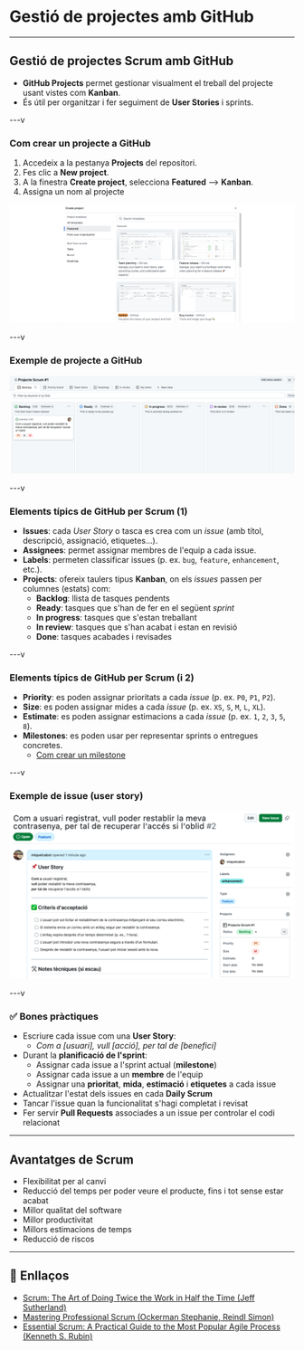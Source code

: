# Gestió de projectes amb GitHub

---

## Gestió de projectes Scrum amb GitHub

- **GitHub Projects** permet gestionar visualment el treball del projecte usant vistes com **Kanban**.
- És útil per organitzar i fer seguiment de **User Stories** i sprints.

---v

### Com crear un projecte a GitHub

1. Accedeix a la pestanya **Projects** del repositori.
2. Fes clic a **New project**.
3. A la finestra **Create project**, selecciona **Featured** --> **Kanban**.
4. Assigna un nom al projecte

![Create project](./img/create-project.png)

---v

### Exemple de projecte a GitHub

![Project example](./img/project-example.png)

---v

### Elements típics de GitHub per Scrum (1)

- **Issues**: cada _User Story_ o tasca es crea com un _issue_ (amb títol, descripció, assignació, etiquetes...).
- **Assignees**: permet assignar membres de l'equip a cada issue.
- **Labels**: permeten classificar issues (p. ex. `bug`, `feature`, `enhancement`, etc.).
- **Projects**: ofereix taulers tipus **Kanban**, on els _issues_ passen per columnes (estats) com:
  - **Backlog**: llista de tasques pendents
  - **Ready**: tasques que s'han de fer en el següent _sprint_
  - **In progress**: tasques que s'estan treballant
  - **In review**: tasques que s'han acabat i estan en revisió
  - **Done**: tasques acabades i revisades

---v

### Elements típics de GitHub per Scrum (i 2)

- **Priority**: es poden assignar prioritats a cada _issue_ (p. ex. `P0`, `P1`, `P2`).
- **Size**: es poden assignar mides a cada _issue_ (p. ex. `XS`, `S`, `M`, `L`, `XL`).
- **Estimate**: es poden assignar estimacions a cada _issue_ (p. ex. `1`, `2`, `3`, `5`, `8`).
- **Milestones**: es poden usar per representar sprints o entregues concretes.
  - [Com crear un milestone](https://docs.github.com/en/issues/using-labels-and-milestones-to-track-work/creating-and-editing-milestones-for-issues-and-pull-requests)

---v

### Exemple de issue (user story)

![Issue d'exemple](./img/issue.png)

---v

### ✅ Bones pràctiques

- Escriure cada issue com una **User Story**:
  - _Com a [usuari], vull [acció], per tal de [benefici]_
- Durant la **planificació de l'sprint**:
  - Assignar cada issue a l'sprint actual (**milestone**)
  - Assignar cada issue a un **membre** de l'equip
  - Assignar una **prioritat**, **mida**, **estimació** i **etiquetes** a cada issue
- Actualitzar l'estat dels issues en cada **Daily Scrum**
- Tancar l'issue quan la funcionalitat s'hagi completat i revisat
- Fer servir **Pull Requests** associades a un issue per controlar el codi relacionat

---

## Avantatges de Scrum

- Flexibilitat per al canvi
- Reducció del temps per poder veure el producte, fins i tot sense estar acabat
- Millor qualitat del software
- Millor productivitat
- Millors estimacions de temps
- Reducció de riscos

---

## 🔗 Enllaços

- [Scrum: The Art of Doing Twice the Work in Half the Time (Jeff Sutherland)](https://amzn.eu/d/fBbLyZd)
- [Mastering Professional Scrum (Ockerman Stephanie, Reindl Simon)](https://amzn.eu/d/781dVum)
- [Essential Scrum: A Practical Guide to the Most Popular Agile Process (Kenneth S. Rubin)](https://amzn.eu/d/aFBOZ14)
